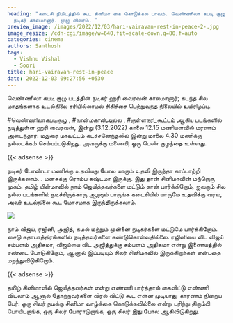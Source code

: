 ```yaml
---
heading: "கடைசி நிமிடத்தில் கூட சினிமா கை கொடுக்கல பாவம். வெண்ணிலா கபடி குழு
  நடிகர் காலமானார். முழு விவரம். "
preview_image: /images/2022/12/03/hari-vairavan-rest-in-peace-2-.jpg
image_resize: /cdn-cgi/image/w=640,fit=scale-down,q=80,f=auto
categories: cinema
authors: Santhosh
tags:
  - Vishnu Vishal
  - Soori
title: hari-vairavan-rest-in-peace
date: 2022-12-03 09:27:56 +0530
---
```

வெண்ணிலா கபடி குழு படத்தின் நடிகர் ஹரி வைரவன் காலமானார்; கடந்த சில மாதங்களாக உடல்நிலை சரியில்லாமல் சிகிச்சை பெற்றுவந்த நிலையில் உயிரிழப்பு. 

\#வெண்ணிலா*கபடி*குழு , 
#நான்*மகான்*அல்ல , 
#குள்ளநரி_கூட்டம் ஆகிய படங்களில் நடித்துள்ள ஹரி வைரவன், இன்று (3.12.2022) காலை 12.15 மணியளவில் மரணம் அடைந்தார். மதுரை மாவட்டம் கடச்சனேந்தலில் இன்று மாலை 4.30 மணிக்கு நல்லடக்கம் செய்யப்படுகிறது. அவருக்கு மனைவி, ஒரு பெண் குழந்தை உள்ளது.

{{< adsense >}}

நடிகர்  போண்டா மணிக்கு உதவியது போல யாரும் உதவி இருந்தா காப்பாற்றி இருக்கலாம்... மனசுக்கு ரொம்ப கஷ்டமா இருக்கு. இது தான் சினிமாவின் மற்றொரு முகம். தமிழ் யின்மாவில் நாம் ஜெயித்தவர்களை மட்டும் தான் பார்க்கிறோம், ஐவரும் சில நல்ல படங்களில் நடிச்சிருக்காரு ஆனால் பாருங்க கடைசியில் யாருமே உதவிக்கு வரல, அவர் உடல்நிலை கூட மோசமாக இருந்திருக்கலாம்.

![](/images/2022/12/03/hari-vairavan-rest-in-peace-1-.jpg)

நாம் விஜய், ரஜினி, அஜித், கமல் மற்றும் முன்னை நடிகர்களை மட்டுமே பார்க்கிறோம். சைடு கதாபாத்திரங்களில் நடித்தவர்களை கண்டுகொள்வதில்லை. ரஜினியை விட விஜய் சம்பளம் அதிகமா, விஜய்யை விட அஜித்துக்கு சம்பளம் அதிகமா என்று இணையத்தில் சண்டை போடுகிறோம், ஆனால் இப்படியும் சிலர் சினிமாவில் இருக்கிறார்கள் என்பதை மறந்துவிடுகிறோம். 

{{< adsense >}}

தமிழ் சினிமாவில் ஜெயித்தவர்கள் என்று எண்ணி பார்த்தால் கைவிட்டு எண்ணி விடலாம் ஆனால் தோற்றவர்களை விரல் விட்டு கூட என்ன முடியாது, காரணம் நிறைய பேர். ஒரு சிலர் நமக்கு சினிமா வாழ்க்கை கொடுக்கவில்லை என்று புரிந்து திரும்பி போயிடறாங்க, ஒரு சிலர் போராடுறாங்க, ஒரு சிலர் இது போல ஆகிவிடுகிறது.